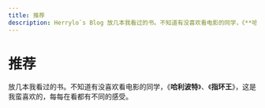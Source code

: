 ```yaml
---
title: 推荐
description: Herrylo`s Blog 放几本我看过的书。不知道有没喜欢看电影的同学，《**哈利波特**》、《**指环王**》，这是我蛮喜欢的，每每在看都有不同的感受。
---
```


# 推荐

放几本我看过的书。不知道有没喜欢看电影的同学，《**哈利波特**》、《**指环王**》，这是我蛮喜欢的，每每在看都有不同的感受。

<!-- 随笔卡片 -->
<articlecard-component type='recommend'></articlecard-component>